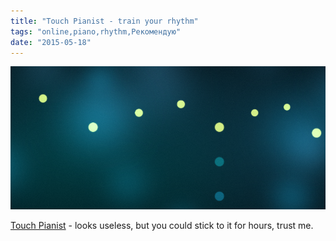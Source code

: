 ```yaml
---
title: "Touch Pianist - train your rhythm"
tags: "online,piano,rhythm,Рекомендую"
date: "2015-05-18"
---
```


[![touch pianist](images/Screenshot-2015-05-18-21.49.48.png)](https://touchpianist.com/)

[Touch Pianist](https://touchpianist.com/) - looks useless, but you could stick to it for hours, trust me.
